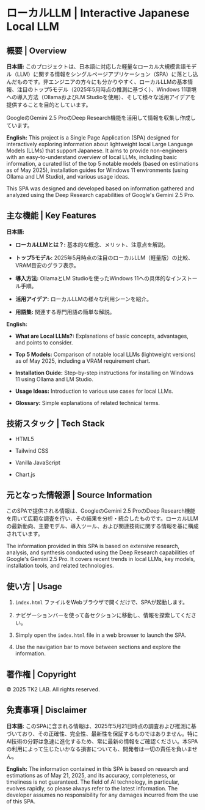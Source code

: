 # ローカルLLM | Interactive Japanese Local LLM

## 概要 | Overview

**日本語:** このプロジェクトは、日本語に対応した軽量なローカル大規模言語モデル（LLM）に関する情報をシングルページアプリケーション（SPA）に落とし込んだものです。非エンジニアの方々にも分かりやすく、ローカルLLMの基本情報、注目のトップ5モデル（2025年5月時点の推測に基づく）、Windows 11環境への導入方法（OllamaおよびLM Studioを使用）、そして様々な活用アイデアを提供することを目的としています。

GoogleのGemini 2.5 ProのDeep Research機能を活用して情報を収集し作成しています。

**English:**
This project is a Single Page Application (SPA) designed for interactively exploring information about lightweight local Large Language Models (LLMs) that support Japanese. It aims to provide non-engineers with an easy-to-understand overview of local LLMs, including basic information, a curated list of the top 5 notable models (based on estimations as of May 2025), installation guides for Windows 11 environments (using Ollama and LM Studio), and various usage ideas.

This SPA was designed and developed based on information gathered and analyzed using the Deep Research capabilities of Google's Gemini 2.5 Pro.

## 主な機能 | Key Features

**日本語:**

* **ローカルLLMとは？:** 基本的な概念、メリット、注意点を解説。

* **トップ5モデル:** 2025年5月時点の注目のローカルLLM（軽量版）の比較、VRAM目安のグラフ表示。

* **導入方法:** OllamaとLM Studioを使ったWindows 11への具体的なインストール手順。

* **活用アイデア:** ローカルLLMの様々な利用シーンを紹介。

* **用語集:** 関連する専門用語の簡単な解説。

**English:**

* **What are Local LLMs?:** Explanations of basic concepts, advantages, and points to consider.

* **Top 5 Models:** Comparison of notable local LLMs (lightweight versions) as of May 2025, including a VRAM requirement chart.

* **Installation Guide:** Step-by-step instructions for installing on Windows 11 using Ollama and LM Studio.

* **Usage Ideas:** Introduction to various use cases for local LLMs.

* **Glossary:** Simple explanations of related technical terms.

## 技術スタック | Tech Stack

* HTML5

* Tailwind CSS

* Vanilla JavaScript

* Chart.js

## 元となった情報源 | Source Information

このSPAで提供される情報は、GoogleのGemini 2.5 ProのDeep Research機能を用いて広範な調査を行い、その結果を分析・統合したものです。ローカルLLMの最新動向、主要モデル、導入ツール、および関連技術に関する情報を基に構成されています。

The information provided in this SPA is based on extensive research, analysis, and synthesis conducted using the Deep Research capabilities of Google's Gemini 2.5 Pro. It covers recent trends in local LLMs, key models, installation tools, and related technologies.

## 使い方 | Usage

1. `index.html` ファイルをWebブラウザで開くだけで、SPAが起動します。

2. ナビゲーションバーを使って各セクションに移動し、情報を探索してください。

3. Simply open the `index.html` file in a web browser to launch the SPA.

4. Use the navigation bar to move between sections and explore the information.

## 著作権 | Copyright

© 2025 TK2 LAB. All rights reserved.

## 免責事項 | Disclaimer

**日本語:**
このSPAに含まれる情報は、2025年5月21日時点の調査および推測に基づいており、その正確性、完全性、最新性を保証するものではありません。特にAI技術の分野は急速に進化するため、常に最新の情報をご確認ください。本SPAの利用によって生じたいかなる損害についても、開発者は一切の責任を負いません。

**English:**
The information contained in this SPA is based on research and estimations as of May 21, 2025, and its accuracy, completeness, or timeliness is not guaranteed. The field of AI technology, in particular, evolves rapidly, so please always refer to the latest information. The developer assumes no responsibility for any damages incurred from the use of this SPA.
